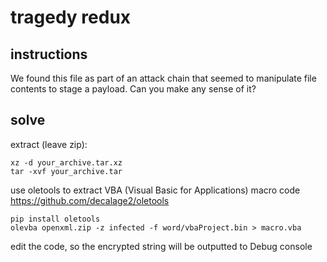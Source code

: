# tragedy redux

## instructions
We found this file as part of an attack chain that seemed to manipulate file contents to stage a payload. Can you make any sense of it?


## solve
extract (leave zip):
```
xz -d your_archive.tar.xz
tar -xvf your_archive.tar
```

use oletools to extract VBA (Visual Basic for Applications) macro code https://github.com/decalage2/oletools
```
pip install oletools
olevba openxml.zip -z infected -f word/vbaProject.bin > macro.vba
```

edit the code, so the encrypted string will be outputted to Debug console

